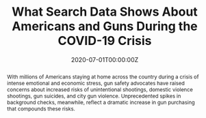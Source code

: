 ---
title: "What Search Data Shows About Americans and Guns During the COVID-19 Crisis"

authors:
- "admin"
- "Sarah Burd-Sharps"
- "John W. Ayers"
- "Mark Dredze"
- "Nicholas Suplina"
date: "2020-07-01T00:00:00Z"
doi: "nan"
venue: "Everytown Research"
publishDate: "2017-01-01T00:00:00Z"
publication_types: ["2"]
abstract: "With millions of Americans staying at home across the country during a crisis of intense emotional and economic stress, gun safety advocates have raised concerns about increased risks of unintentional shootings, domestic violence shootings, gun suicides, and city gun violence. Unprecedented spikes in background checks, meanwhile, reflect a dramatic increase in gun purchasing that compounds these risks."
summary: "Caputi T.L., Burd-Sharps S., Ayers J.W., Dredze M., Suplina N. (2020). What Search Data Shows About Americans and Guns During the COVID-19 Crisis. Everytown Research. Accessed at https://archive.is/wxoPl. "
tags: 
featured: false
links:
- name: Paper Link
  url: "https://archive.is/wxoPl"
url_pdf: "/files/Everytown-2020.pdf"
image:
  focal_point: ""
  preview_only: false
---